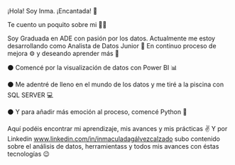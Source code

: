¡Hola! Soy Inma. ¡Encantada! 👋

Te cuento un poquito sobre mi 👩‍💻

Soy Graduada en ADE con pasión por los datos. Actualmente me estoy desarrollando como Analista de Datos Junior 🚀
En continuo proceso de mejora ⚙ y deseando aprender más 💪

⚫ Comencé por la visualización de datos con Power BI 📊

⚫ Me adentré de lleno en el mundo de los datos y me tiré a la piscina con SQL SERVER 💻

⚫ Y para añadir más emoción al proceso, comencé Python 🐍

Aquí podéis encontrar mi aprendizaje, mis avances y mis prácticas ✌
Y por Linkedin www.linkedin.com/in/inmaculadagálvezcalzado subo contenido sobre el análisis de datos, herramientass y todos mis avances con éstas tecnologías 😉
